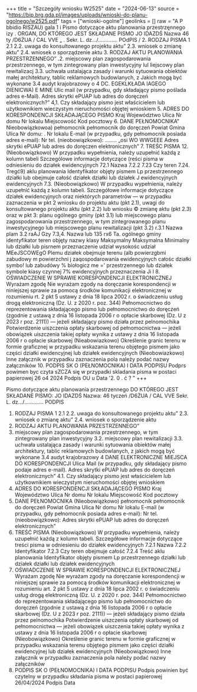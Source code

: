 +++
title = "Szczegóły wniosku W2525"
date = "2024-06-13"
source = "https://bip.brg.gda.pl/images/uploads/wnioski-do-planu-ogolnego/w2525.pdf"
tags = ["wnioski-ogolne"]
geolinks = []
raw = "A P bbidio RISZAU) gala 1 i Pismo dotyczące aktu planowania przestrzęnnego izy . ORGAN, DO KTÓREGO JEST SKŁADANE PISMO JO IDAZDŚ Nazwa 46 ty /D6ŻUA /  CAL VVE „ . Sekr. L. dz.../............. POdPIS / 2. RODZAJ PISMA 1 2.1 2.2. uwaga do konsultowanego projektu aktu” 2.3. wniosek o zmianę aktu” 2.4. wniosek o sporządzenie aktu 3. RODZAJ AKTU PLANOWANIA PRZESTRZENNEGO” .2. miejscowy plan zagospodarowania przestrzennego, w tym zintegrowany plan inwestycyjny lul liejscowy plan rewitalizacj 3.3. uchwała ustalająca zasady i warunki sytuowania obiektów małej architektury, tablic reklamowych budowlanych, z Jakich mogą być wykonane 3.4 audyt krajobrazowy o 4 DC. EGEKLKŁADA IAGEGO DIENICWA) E MINE Ulic mail (w przypadku, gdy składający pismo poślada adres e-Mail). Adres skrytki ePUAP lub adres do doręczeń elektronicznych?” 4,1. Czy składający pismo jest właścicielem lub użytkownikiem wieczystym nieruchomości objętej wnioskiem 5. ADRES DO KORESPONDENCJI SKŁADAJĄCEGO PISMO Kraj Województwo Ulica Nr domu Nr lokalu Miejscowość Kod pocztowy 6. DANE PEŁNOMOCNIKA” Nieobowiązkowoa) pełnomocnik pełnomocnik do doręczeń Powiat Gmina Ulica Nr domu: . Nr lokalu E-mail (w przypadku, gdy pełnomocnik posiada adres e-mail): Nr tel. (nieobowiązkowo): ........ „osi WO WWGEEE Adres skrytki ePUAP lub adres do doręczen elektronicznych” 7. TREŚC PISMA 12. (Nieobowiązkowo) W przypadku wypełnienia, należy uzupełnić każdą z kolumn tabeli Szczególowe informacje dotyczące (reści pisma w odniesieniu do działek ewidencyjnych 72.1 Nazwa  7.2.2  7.23 Czy teren 7.24. Tregć9) aklu planowania Identyfikator  objęty pismem Lp przestrzennego działki lub  obejmuje całość  działek  działki lub działek  J ewidencyjnych  ewidencyjnych    7.3. (Nieobowiązkowo) W przypadku wypełnienia, należy uzupełnić każdą z kolumn tabeli. Szczegółowe informacje dotyczące działek ewidencyjnych oraz niektórych parametrów — w przypadku zaznaczenia w pkt 2 wniosku do projektu aktu (pkt 2.1), uwagi do konsultowanego projektu aktu (pkt 2.2) lub wniosku © zmianę aktu (pkt 2.3) oraz w pkt 3: planu ogólnego gminy (pkt 3.1) lub miejscowego planu zagospodarowania przestrzennego, w tym zintegrowanego planu inwestycyjnego lub miejscowego planu rewitalizacji (pkt 3.2) r.3.1 Nazwa plam 3.2 raAJ Gzy  7.3,4. Nazwa lub  135 rx6 Ta. ogólnego gminy identyfikator  teren objęty nazwy klasy  Maksymalny Maksymalna Minimalny lub działki lub pisrnem  przeznaczenie udział wysokośc udział MEeJSCOWEgO Plemu działek  obejmuje terenu (alb powierzgbmi zabudowy m powierzchni j zaqospodarowania ewidencyjnych całośc działki symbo! lub zabudówy % biołogicz me =' przestrzennego lub działek symbole kiasy   czynnej 7% ewidencyjnych przeznaczenia  Ji       l   8. OŚWIADCZENIE W SPRAWIE KORESPONDENCJI ELEKTRONICZNEJ Wyrażam zgodę Nie wyrażam zgody na doręczanie korespondencji w niniejszej sprawie za pomocą środków komunikacji elektronicznej w rozumieniu rt. 2 pkt 5 ustawy z dnia 18 lipca 2002 r. o świadczeniu usług drogą elektroniczną (Dz. U. z 2020 r. poz. 344) Pełnomocnictwo do reprezentowania składającego pismo lub pełnomocnictwo do doręczeń (zgodnie z ustawą z dnia 16 listopada 2006 r o opłacie skarbowej (Dz. U z 2023 r poz. 2111)) — jeżeli składający pismo działa przez pelnomochika Potwierdzenie uiszczenia opłaty skarbowej od pełnomocnictwa — jeżeli obowiązek uiszczenia takiej opłaty wynika z ustawy z dnia 16 listopada 2006 r o opłacie skarbowej (Nieabowiazkowo) Określenie granic terenu w formie graficznej w przypadku wskazania terenu objętego pismem jako części działki ewidencyjnej lub działek ewidencyjnych (Nieobowiazkowo) Inne załącznik w przypadku zaznaczenia pola należy podać nazwy załączników 10. PODPIS SK O (PEŁNOMOCNIKA) I DATA PODPISU Podprs powimen byc czyta sZCZA się w przypadki skladania pisma w postaci papierowej 26 o4 2024 Podpis OU u Data '2. 0 . ć ? "
+++

Pismo dotyczące aktu planowania przestrzennego 
DO KTÓREGO JEST SKŁADANE PISMO: JO IDAZDŚ 
Nazwa: 46 tyczeń /D6ŻUA / CAL VVE 
Sekr. L. dz.../............. 
PODPIS 
1. RODZAJ PISMA
1 2.1 2.2. uwaga do konsultowanego projektu aktu” 
2.3. wniosek o zmianę aktu” 
2.4. wniosek o sporządzenie aktu 
3. RODZAJ AKTU PLANOWANIA PRZESTRZENNEGO”
2. miejscowy plan zagospodarowania przestrzennego, w tym zintegrowany plan inwestycyjny 
3.2. miejscowy plan rewitalizacji 
3.3. uchwała ustalająca zasady i warunki sytuowania obiektów małej architektury, tablic reklamowych 
budowlanych, z jakich mogą być wykonane 
3.4 audyt krajobrazowy 
4 DANE ELEKTRONICZNE MIEJSCA DO KORESPONDENCJI
Ulica
Mail (w przypadku, gdy składający pismo podaje adres e-mail). 
Adres skrytki ePUAP lub adres do doręczeń elektronicznych” 
4.1. Czy składający pismo jest właścicielem lub użytkownikiem wieczystym nieruchomości objętej wnioskiem 
5. ADRES DO KORESPONDENCJI SKŁADAJĄCEGO PISMO
Kraj
Województwo
Ulica
Nr domu
Nr lokalu
Miejscowość
Kod pocztowy
6. DANE PEŁNOMOCNIKA
(Nieobowiązkowo) pełnomocnik pełnomocnik do doręczeń 
Powiat
Gmina
Ulica
Nr domu
Nr lokalu 
E-mail (w przypadku, gdy pełnomocnik posiada adres e-mail): 
Nr tel. (nieobowiązkowo): 
Adres skrytki ePUAP lub adres do doręczeń elektronicznych”
7. TREŚĆ PISMA
(Nieobowiązkowo) W przypadku wypełnienia, należy uzupełnić każdą z kolumn tabeli. 
Szczegółowe informacje dotyczące treści pisma w odniesieniu do działek ewidencyjnych 
7.2.1 Nazwa
7.2.2 Identyfikator
7.2.3 Czy teren obejmuje całość 
7.2.4 Treść 
aklu planowania 
Identyfikator 
objęty pismem 
Lp 
przestrzennego 
działki lub 
działek 
działki lub działek 
ewidencyjnych 
8. OŚWIADCZENIE W SPRAWIE KORESPONDENCJI ELEKTRONICZNEJ 
Wyrażam zgodę 
Nie wyrażam zgody 
na doręczanie korespondencji w niniejszej sprawie za pomocą środków komunikacji elektronicznej w rozumieniu 
art. 2 pkt 5 ustawy z dnia 18 lipca 2002 r. o świadczeniu usług drogą elektroniczną (Dz. U. z 2020 r. poz. 344) 
Pełnomocnictwo do reprezentowania składającego pismo lub pełnomocnictwo do doręczeń (zgodnie z ustawą z dnia 16 listopada 2006 r o opłacie skarbowej (Dz. U z 2023 r poz. 2111)) — jeżeli składający pismo działa przez pelnomochika 
Potwierdzenie uiszczenia opłaty skarbowej od pełnomocnictwa — jeżeli obowiązek uiszczenia takiej opłaty wynika z ustawy z dnia 
16 listopada 2006 r o opłacie skarbowej 
(Nieobowiązkowo) Określenie granic terenu w formie graficznej w przypadku wskazania terenu objętego pismem jako części 
działki ewidencyjnej lub działek ewidencyjnych 
(Nieobowiązkowo) Inne załącznik w przypadku zaznaczenia pola należy podać nazwy załączników 
10. PODPIS SK O (PEŁNOMOCNIKA) I DATA PODPISU 
Podpis powinien być czytelny w przypadku składania pisma w postaci papierowej
26/04/2024
Podpis 
Data


